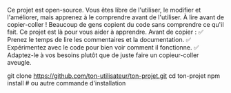 Ce projet est open-source. Vous êtes libre de l'utiliser, le modifier et l'améliorer, mais apprenez à le comprendre avant de l'utiliser. À lire avant de copier-coller ! Beaucoup de gens copient du code sans comprendre ce qu'il fait. Ce projet est là pour vous aider à apprendre. Avant de copier : ✅ Prenez le temps de lire les commentaires et la documentation. ✅ Expérimentez avec le code pour bien voir comment il fonctionne. ✅ Adaptez-le à vos besoins plutôt que de juste faire un copieur-coller aveugle.

git clone https://github.com/ton-utilisateur/ton-projet.git cd ton-projet npm install # ou autre commande d'installation

